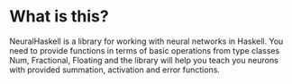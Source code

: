 # What is this?

NeuralHaskell is a library for working with neural networks in Haskell. You need to provide functions in terms of basic operations from type classes Num, Fractional, Floating and the library will help you teach you neurons with provided summation, activation and error functions.
